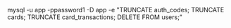 mysql -u app -ppassword1 -D app -e "TRUNCATE auth_codes; TRUNCATE cards; TRUNCATE card_transactions; DELETE FROM users;"